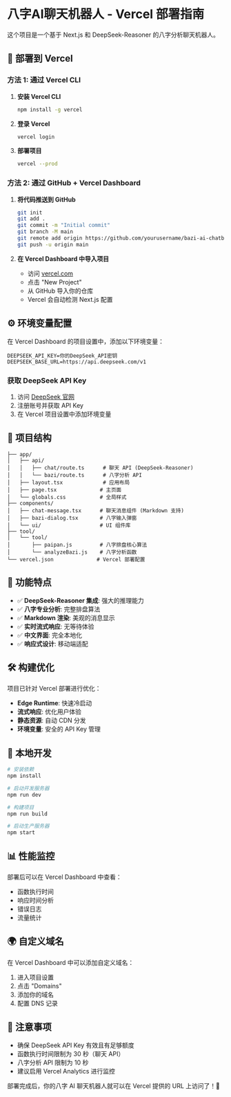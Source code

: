 # 八字AI聊天机器人 - Vercel 部署指南

这个项目是一个基于 Next.js 和 DeepSeek-Reasoner 的八字分析聊天机器人。

## 🚀 部署到 Vercel

### 方法 1: 通过 Vercel CLI

1. **安装 Vercel CLI**
   ```bash
   npm install -g vercel
   ```

2. **登录 Vercel**
   ```bash
   vercel login
   ```

3. **部署项目**
   ```bash
   vercel --prod
   ```

### 方法 2: 通过 GitHub + Vercel Dashboard

1. **将代码推送到 GitHub**
   ```bash
   git init
   git add .
   git commit -m "Initial commit"
   git branch -M main
   git remote add origin https://github.com/yourusername/bazi-ai-chatbot.git
   git push -u origin main
   ```

2. **在 Vercel Dashboard 中导入项目**
   - 访问 [vercel.com](https://vercel.com)
   - 点击 "New Project"
   - 从 GitHub 导入你的仓库
   - Vercel 会自动检测 Next.js 配置

## ⚙️ 环境变量配置

在 Vercel Dashboard 的项目设置中，添加以下环境变量：

```
DEEPSEEK_API_KEY=你的DeepSeek_API密钥
DEEPSEEK_BASE_URL=https://api.deepseek.com/v1
```

### 获取 DeepSeek API Key

1. 访问 [DeepSeek 官网](https://platform.deepseek.com/)
2. 注册账号并获取 API Key
3. 在 Vercel 项目设置中添加环境变量

## 📁 项目结构

```
├── app/
│   ├── api/
│   │   ├── chat/route.ts      # 聊天 API (DeepSeek-Reasoner)
│   │   └── bazi/route.ts      # 八字分析 API
│   ├── layout.tsx             # 应用布局
│   ├── page.tsx              # 主页面
│   └── globals.css           # 全局样式
├── components/
│   ├── chat-message.tsx      # 聊天消息组件 (Markdown 支持)
│   ├── bazi-dialog.tsx       # 八字输入弹窗
│   └── ui/                   # UI 组件库
├── tool/
│   └── tool/
│       ├── paipan.js         # 八字排盘核心算法
│       └── analyzeBazi.js    # 八字分析函数
└── vercel.json              # Vercel 部署配置
```

## 🎯 功能特点

- ✅ **DeepSeek-Reasoner 集成**: 强大的推理能力
- ✅ **八字专业分析**: 完整排盘算法
- ✅ **Markdown 渲染**: 美观的消息显示
- ✅ **实时流式响应**: 无等待体验
- ✅ **中文界面**: 完全本地化
- ✅ **响应式设计**: 移动端适配

## 🛠 构建优化

项目已针对 Vercel 部署进行优化：

- **Edge Runtime**: 快速冷启动
- **流式响应**: 优化用户体验
- **静态资源**: 自动 CDN 分发
- **环境变量**: 安全的 API Key 管理

## 🔧 本地开发

```bash
# 安装依赖
npm install

# 启动开发服务器
npm run dev

# 构建项目
npm run build

# 启动生产服务器
npm start
```

## 📊 性能监控

部署后可以在 Vercel Dashboard 中查看：

- 函数执行时间
- 响应时间分析
- 错误日志
- 流量统计

## 🌍 自定义域名

在 Vercel Dashboard 中可以添加自定义域名：

1. 进入项目设置
2. 点击 "Domains"
3. 添加你的域名
4. 配置 DNS 记录

## 📝 注意事项

- 确保 DeepSeek API Key 有效且有足够额度
- 函数执行时间限制为 30 秒（聊天 API）
- 八字分析 API 限制为 10 秒
- 建议启用 Vercel Analytics 进行监控

部署完成后，你的八字 AI 聊天机器人就可以在 Vercel 提供的 URL 上访问了！🎉
